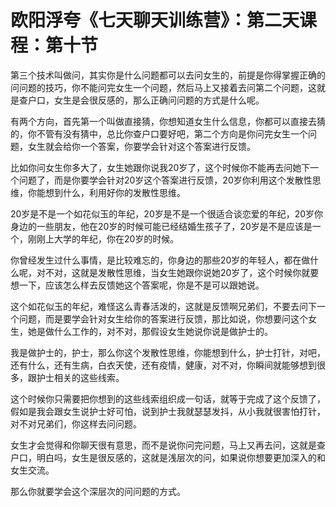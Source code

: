 # 欧阳浮夸《七天聊天训练营》：第二天课程：第十节

第三个技术叫做问，其实你是什么问题都可以去问女生的，前提是你得掌握正确的问问题的技巧，你不能问完女生一个问题，然后马上又接着去问第二个问题，这就是查户口，女生是会很反感的，那么正确问问题的方式是什么呢。

有两个方向，首先第一个叫做直接猜，你想知道女生什么信息，你都可以直接去猜的，你不管有没有猜中，总比你查户口要好吧，第二个方向是你问完女生一个问题，女生就会给你一个答案，你要学会针对这个答案进行反馈。

比如你问女生你多大了，女生她跟你说我20岁了，这个时候你不能再去问她下一个问题了，而是你要学会针对20岁这个答案进行反馈，20岁你利用这个发散性思维，你能想到什么，利用好你的发散性思维。

20岁是不是一个如花似玉的年纪，20岁是不是一个很适合谈恋爱的年纪，20岁你身边的一些朋友，他在20岁的时候可能已经结婚生孩子了，20岁是不是应该是一个，刚刚上大学的年纪，你在20岁的时候。

你曾经发生过什么事情，是比较难忘的，你身边的那些20岁的年轻人，都在做什么呢，对不对，这就是发散性思维，当女生她跟你说她20岁了，这个时候你就要想一下，应该怎么样去反馈她这个答案呢，你是不是可以跟她说。

这个如花似玉的年纪，难怪这么青春活泼的，这就是反馈啊兄弟们，不要去问下一个问题，而是要学会针对女生给你的答案进行反馈，那比如说，你想要问这个女生，她是做什么工作的，对不对，那假设女生她说你说是做护士的。

我是做护士的，护士，那么你这个发散性思维，你能想到什么，护士打针，对吧，还有什么，还有生病，白衣天使，还有疫情，健康，对不对，你瞬间就能够想到很多，跟护士相关的这些线索。

这个时候你只需要把你想到的这些线索组织成一句话，就等于完成了这个反馈了，假如是我会跟女生说护士好可怕，说到护士我就瑟瑟发抖，从小我就很害怕打针，对不对兄弟们，你这样去问问题。

女生才会觉得和你聊天很有意思，而不是说你问完问题，马上又再去问，这就是查户口，明白吗，女生是很反感的，这就是浅层次的问，如果说你想要更加深入的和女生交流。

那么你就要学会这个深层次的问问题的方式。
